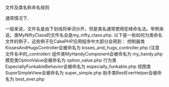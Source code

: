 文件及类名称命名规则



通常情况下,

一般来说，文件名是由下划线将单词分开，但是类名通常使用驼峰命名法。举例来说，类MyNiftyClass的文件名会是my_nifty_class.php. 以下是一些如何为类命名文件的例子，这些例子在CakePHP应用程序中大部分会用到：
控制器类KissesAndHugsController会被命名为 kisses_and_hugs_controller.php (注意文件名中的_controller)
组件类MyHandyComponent会被命名为 my_handy.php
模型类OptionValue会被命名为 option_value.php
行为类EspeciallyFunkableBehavior会被命名为 especially_funkable.php
视图类SuperSimpleView会被命名为 super_simple.php
助手类BestEverHelper会被命名为 best_ever.php




